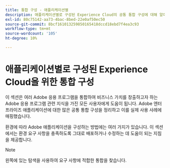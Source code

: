 ```yaml
---
title: 통합 구성 - 애플리케이션별
description: 애플리케이션별로 구성된 Experience Cloud의 공통 통합 구성에 대해 알아봅니다.
exl-id: 80c75142-aa73-4bac-8bed-22e0af50ec50
source-git-commit: 8bcf161013259850165418dccd18ebd7f4ea3c93
workflow-type: tm+mt
source-wordcount: '105'
ht-degree: 10%

---
```


# 애플리케이션별로 구성된 Experience Cloud을 위한 통합 구성

이 섹션은 여러 Adobe 응용 프로그램을 통합하여 비즈니스 가치를 창출하고자 하는 Adobe 응용 프로그램 관련 지식을 가진 모든 사용자에게 도움이 됩니다. Adobe 엔터프라이즈 애플리케이션에 대한 많은 공통 통합 구성을 정리하고 이를 실제 사용 사례에 매핑했습니다.

환경에 따라 Adobe 애플리케이션을 구성하는 방법에는 여러 가지가 있습니다. 이 섹션에서는 환경 요구 사항을 충족하도록 그대로 배포하거나 수정하는 데 도움이 되는 지침을 제공합니다.

>[!NOTE]
>
>왼쪽에 있는 탐색을 사용하여 요구 사항에 적합한 통합을 찾습니다.
